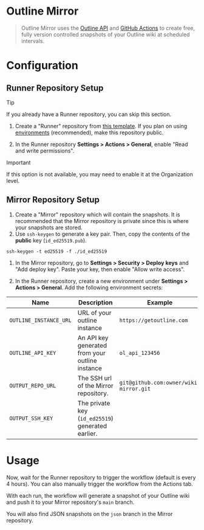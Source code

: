 # Outline Mirror

> Outline Mirror uses the [Outline API](https://www.getoutline.com/developers) and [GitHub Actions](https://docs.github.com/en/actions) to create free, fully version controlled snapshots of your Outline wiki at scheduled intervals.

# Configuration
## Runner Repository Setup
> [!TIP]
> If you already have a Runner repository, you can skip this section.

1. Create a "Runner" repository from [this template](https://github.com/new?template_name=outline-mirror&template_owner=zensharp). If you plan on using [environments](https://docs.github.com/en/actions/managing-workflow-runs-and-deployments/managing-deployments/managing-environments-for-deployment) (recommended), make this repository public.

2. In the Runner repository **Settings > Actions > General**, enable "Read and write permissions".
> [!IMPORTANT]  
> If this option is not available, you may need to enable it at the Organization level.

## Mirror Repository Setup
1. Create a "Mirror" repository which will contain the snapshots. It is recommended that the Mirror repository is private since this is where your snapshots are stored.
1. Use `ssh-keygen` to generate a key pair. Then, copy the contents of the **public** key (`id_ed25519.pub`).

```shell
ssh-keygen -t ed25519 -f ./id_ed25519
```

1. In the Mirror repository, go to **Settings > Security > Deploy keys** and "Add deploy key". Paste your key, then enable "Allow write access".

2. In the Runner repository, create a new environment under **Settings > Actions > General**. Add the following environment secrets:

| Name | Description | Example |
| --- | --- | --- |
| `OUTLINE_INSTANCE_URL` | URL of your outline instance | `https://getoutline.com` |
| `OUTLINE_API_KEY` | An API key generated from your outline instance | `ol_api_123456` |
| `OUTPUT_REPO_URL` | The SSH url of the Mirror repository. | `git@github.com:owner/wiki-mirror.git` |
| `OUTPUT_SSH_KEY` | The private key (`id_ed25519`) generated earlier. |  |

# Usage
Now, wait for the Runner repository to trigger the workflow (default is every 4 hours). You can also manually trigger the workflow from the Actions tab.

With each run, the workflow will generate a snapshot of your Outline wiki and push it to your Mirror repository's `main` branch.

You will also find JSON snapshots on the `json` branch in the Mirror repository.
